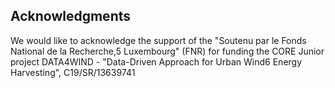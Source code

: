 

## Acknowledgments

We would like to acknowledge the support of the "Soutenu par le Fonds National de la Recherche,5
Luxembourg" (FNR) for funding the CORE Junior project DATA4WIND - "Data-Driven Approach for Urban Wind6
Energy Harvesting", C19/SR/13639741
